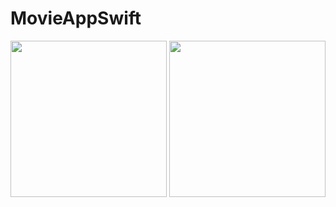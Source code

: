 # MovieAppSwift

<img src="https://user-images.githubusercontent.com/68744101/173191072-6f3c0fe6-c451-49c4-9405-24c2fb1253e2.png" width="250">
<img src="https://user-images.githubusercontent.com/68744101/173191073-99a225e5-a28c-492c-ab69-97924b98e591.png" width="250">
